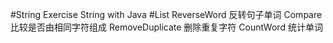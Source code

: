 #String
    Exercise String with Java
#List
    ReverseWord 反转句子单词
    Compare 比较是否由相同字符组成
    RemoveDuplicate 删除重复字符
    CountWord 统计单词
    